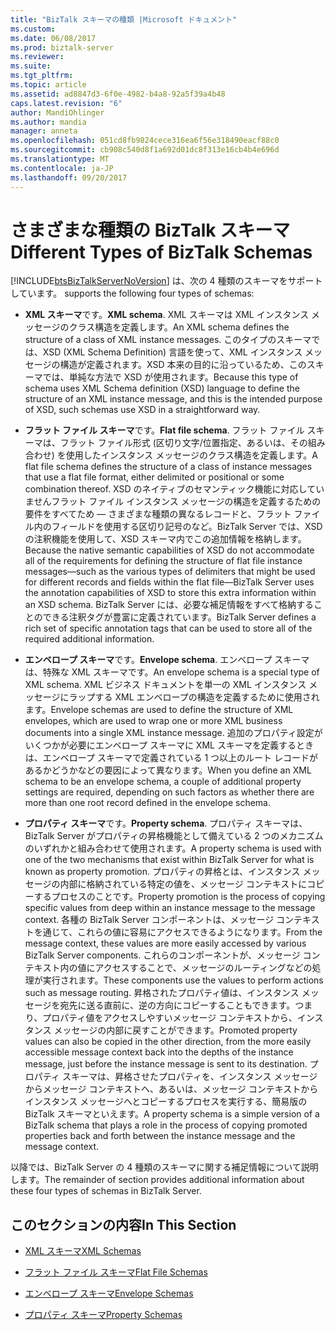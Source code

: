 ```yaml
---
title: "BizTalk スキーマの種類 |Microsoft ドキュメント"
ms.custom: 
ms.date: 06/08/2017
ms.prod: biztalk-server
ms.reviewer: 
ms.suite: 
ms.tgt_pltfrm: 
ms.topic: article
ms.assetid: ad8847d3-6f0e-4982-b4a8-92a5f39a4b48
caps.latest.revision: "6"
author: MandiOhlinger
ms.author: mandia
manager: anneta
ms.openlocfilehash: 051cd8fb9824cece316ea6f56e318490eacf88c0
ms.sourcegitcommit: cb908c540d8f1a692d01dc8f313e16cb4b4e696d
ms.translationtype: MT
ms.contentlocale: ja-JP
ms.lasthandoff: 09/20/2017
---
```

# <a name="different-types-of-biztalk-schemas"></a><span data-ttu-id="d03a9-102">さまざまな種類の BizTalk スキーマ</span><span class="sxs-lookup"><span data-stu-id="d03a9-102">Different Types of BizTalk Schemas</span></span>
[!INCLUDE[btsBizTalkServerNoVersion](../includes/btsbiztalkservernoversion-md.md)]<span data-ttu-id="d03a9-103"> は、次の 4 種類のスキーマをサポートしています。</span><span class="sxs-lookup"><span data-stu-id="d03a9-103"> supports the following four types of schemas:</span></span>  
  
-   <span data-ttu-id="d03a9-104">**XML スキーマ**です。</span><span class="sxs-lookup"><span data-stu-id="d03a9-104">**XML schema**.</span></span> <span data-ttu-id="d03a9-105">XML スキーマは XML インスタンス メッセージのクラス構造を定義します。</span><span class="sxs-lookup"><span data-stu-id="d03a9-105">An XML schema defines the structure of a class of XML instance messages.</span></span> <span data-ttu-id="d03a9-106">このタイプのスキーマでは、XSD (XML Schema Definition) 言語を使って、XML インスタンス メッセージの構造が定義されます。XSD 本来の目的に沿っているため、このスキーマでは、単純な方法で XSD が使用されます。</span><span class="sxs-lookup"><span data-stu-id="d03a9-106">Because this type of schema uses XML Schema definition (XSD) language to define the structure of an XML instance message, and this is the intended purpose of XSD, such schemas use XSD in a straightforward way.</span></span>  
  
-   <span data-ttu-id="d03a9-107">**フラット ファイル スキーマ**です。</span><span class="sxs-lookup"><span data-stu-id="d03a9-107">**Flat file schema**.</span></span> <span data-ttu-id="d03a9-108">フラット ファイル スキーマは、フラット ファイル形式 (区切り文字/位置指定、あるいは、その組み合わせ) を使用したインスタンス メッセージのクラス構造を定義します。</span><span class="sxs-lookup"><span data-stu-id="d03a9-108">A flat file schema defines the structure of a class of instance messages that use a flat file format, either delimited or positional or some combination thereof.</span></span> <span data-ttu-id="d03a9-109">XSD のネイティブのセマンティック機能に対応していませんフラット ファイル インスタンス メッセージの構造を定義するための要件をすべてため — さまざまな種類の異なるレコードと、フラット ファイル内のフィールドを使用する区切り記号のなど。BizTalk Server では、XSD の注釈機能を使用して、XSD スキーマ内でこの追加情報を格納します。</span><span class="sxs-lookup"><span data-stu-id="d03a9-109">Because the native semantic capabilities of XSD do not accommodate all of the requirements for defining the structure of flat file instance messages—such as the various types of delimiters that might be used for different records and fields within the flat file—BizTalk Server uses the annotation capabilities of XSD to store this extra information within an XSD schema.</span></span> <span data-ttu-id="d03a9-110">BizTalk Server には、必要な補足情報をすべて格納することのできる注釈タグが豊富に定義されています。</span><span class="sxs-lookup"><span data-stu-id="d03a9-110">BizTalk Server defines a rich set of specific annotation tags that can be used to store all of the required additional information.</span></span>  
  
-   <span data-ttu-id="d03a9-111">**エンベロープ スキーマ**です。</span><span class="sxs-lookup"><span data-stu-id="d03a9-111">**Envelope schema**.</span></span> <span data-ttu-id="d03a9-112">エンベロープ スキーマは、特殊な XML スキーマです。</span><span class="sxs-lookup"><span data-stu-id="d03a9-112">An envelope schema is a special type of XML schema.</span></span> <span data-ttu-id="d03a9-113">XML ビジネス ドキュメントを単一の XML インスタンス メッセージにラップする XML エンベロープの構造を定義するために使用されます。</span><span class="sxs-lookup"><span data-stu-id="d03a9-113">Envelope schemas are used to define the structure of XML envelopes, which are used to wrap one or more XML business documents into a single XML instance message.</span></span> <span data-ttu-id="d03a9-114">追加のプロパティ設定がいくつかが必要にエンベロープ スキーマに XML スキーマを定義するときは、エンベロープ スキーマで定義されている 1 つ以上のルート レコードがあるかどうかなどの要因によって異なります。</span><span class="sxs-lookup"><span data-stu-id="d03a9-114">When you define an XML schema to be an envelope schema, a couple of additional property settings are required, depending on such factors as whether there are more than one root record defined in the envelope schema.</span></span>  
  
-   <span data-ttu-id="d03a9-115">**プロパティ スキーマ**です。</span><span class="sxs-lookup"><span data-stu-id="d03a9-115">**Property schema**.</span></span> <span data-ttu-id="d03a9-116">プロパティ スキーマは、BizTalk Server がプロパティの昇格機能として備えている 2 つのメカニズムのいずれかと組み合わせて使用されます。</span><span class="sxs-lookup"><span data-stu-id="d03a9-116">A property schema is used with one of the two mechanisms that exist within BizTalk Server for what is known as property promotion.</span></span> <span data-ttu-id="d03a9-117">プロパティの昇格とは、インスタンス メッセージの内部に格納されている特定の値を、メッセージ コンテキストにコピーするプロセスのことです。</span><span class="sxs-lookup"><span data-stu-id="d03a9-117">Property promotion is the process of copying specific values from deep within an instance message to the message context.</span></span> <span data-ttu-id="d03a9-118">各種の BizTalk Server コンポーネントは、メッセージ コンテキストを通じて、これらの値に容易にアクセスできるようになります。</span><span class="sxs-lookup"><span data-stu-id="d03a9-118">From the message context, these values are more easily accessed by various BizTalk Server components.</span></span> <span data-ttu-id="d03a9-119">これらのコンポーネントが、メッセージ コンテキスト内の値にアクセスすることで、メッセージのルーティングなどの処理が実行されます。</span><span class="sxs-lookup"><span data-stu-id="d03a9-119">These components use the values to perform actions such as message routing.</span></span> <span data-ttu-id="d03a9-120">昇格されたプロパティ値は、インスタンス メッセージを宛先に送る直前に、逆の方向にコピーすることもできます。つまり、プロパティ値をアクセスしやすいメッセージ コンテキストから、インスタンス メッセージの内部に戻すことができます。</span><span class="sxs-lookup"><span data-stu-id="d03a9-120">Promoted property values can also be copied in the other direction, from the more easily accessible message context back into the depths of the instance message, just before the instance message is sent to its destination.</span></span> <span data-ttu-id="d03a9-121">プロパティ スキーマは、昇格させたプロパティを、インスタンス メッセージからメッセージ コンテキストへ、あるいは、メッセージ コンテキストからインスタンス メッセージへとコピーするプロセスを実行する、簡易版の BizTalk スキーマといえます。</span><span class="sxs-lookup"><span data-stu-id="d03a9-121">A property schema is a simple version of a BizTalk schema that plays a role in the process of copying promoted properties back and forth between the instance message and the message context.</span></span>  
  
 <span data-ttu-id="d03a9-122">以降では、BizTalk Server の 4 種類のスキーマに関する補足情報について説明します。</span><span class="sxs-lookup"><span data-stu-id="d03a9-122">The remainder of section provides additional information about these four types of schemas in BizTalk Server.</span></span>  
  
## <a name="in-this-section"></a><span data-ttu-id="d03a9-123">このセクションの内容</span><span class="sxs-lookup"><span data-stu-id="d03a9-123">In This Section</span></span>  
  
-   [<span data-ttu-id="d03a9-124">XML スキーマ</span><span class="sxs-lookup"><span data-stu-id="d03a9-124">XML Schemas</span></span>](../core/xml-schemas.md)  
  
-   [<span data-ttu-id="d03a9-125">フラット ファイル スキーマ</span><span class="sxs-lookup"><span data-stu-id="d03a9-125">Flat File Schemas</span></span>](../core/flat-file-schemas.md)  
  
-   [<span data-ttu-id="d03a9-126">エンベロープ スキーマ</span><span class="sxs-lookup"><span data-stu-id="d03a9-126">Envelope Schemas</span></span>](../core/envelope-schemas.md)  
  
-   [<span data-ttu-id="d03a9-127">プロパティ スキーマ</span><span class="sxs-lookup"><span data-stu-id="d03a9-127">Property Schemas</span></span>](../core/property-schemas.md)